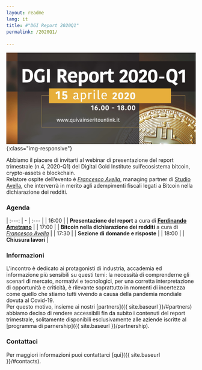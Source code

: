 ```yaml
---
layout: readme
lang: it
title: #"DGI Report 2020Q1"
permalink: /2020Q1/

---
```


![CAL2020](/img/events/20200415-2020Q1-web.jpg){:class="img-responsive"}

Abbiamo il piacere di invitarti al webinar di presentazione del
report trimestrale (n.4, 2020-Q1) del Digital Gold Institute
sull’ecosistema bitcoin, crypto-assets e blockchain.  
Relatore ospite dell’evento è [*Francesco Avella*](https://www.linkedin.com/in/francesco-avella-84b1a111/?originalSubdomain=it"),
managing partner di [Studio Avella](http://www.studioavella.it/),
che interverrà in merito agli adempimenti fiscali legati a Bitcoin
nella dichiarazione dei redditi.

### Agenda
>
| :---: | - | :--- |
| 16:00 | | **Presentazione del report** a cura di [**Ferdinando Ametrano**](http://www.ametrano.net/) |
| 17:00 | | **Bitcoin nella dichiarazione dei redditi** a cura di [*Francesco Avella*](https://www.linkedin.com/in/francesco-avella-84b1a111/?originalSubdomain=it") |
| 17:30 | | **Sezione di domande e risposte** |
| 18:00 | | **Chiusura lavori** |

### Informazioni

L'incontro è dedicato ai protagonisti di industria,
accademia ed informazione più sensibili su questi temi:
la necessità di comprenderne gli scenari di mercato,
normativi e tecnologici, per una corretta interpretazione
di opportunità e criticità, è rilevante soprattutto in momenti
di incertezza come quello che stiamo tutti vivendo a causa della
pandemia mondiale dovuta al Covid-19.  
Per questo motivo, insieme ai nostri [partners]({{ site.baseurl }}/#partners)
abbiamo deciso di rendere accessibili fin da subito i contenuti del report trimestrale,
solitamente disponibili esclusivamente alle aziende iscritte al [programma di parnership]({{ site.baseurl }}/partnership).

### Contattaci

Per maggiori informazioni puoi contattarci [qui]({{ site.baseurl }}/#contacts).